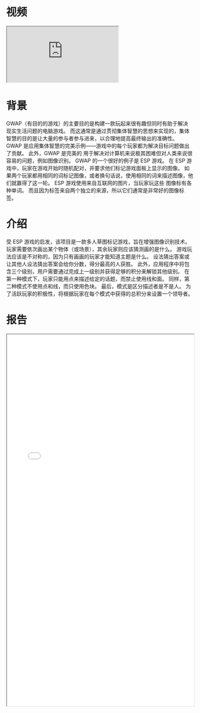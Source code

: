 视频
======
<iframe src='https://www.youtube.com/embed/g2K9TmxJ-Hg'></iframe>


背景
======
GWAP（有目的的游戏）的主要目的是构建一款玩起来很有趣但同时有助于解决现实生活问题的电脑游戏。 而这通常是通过贯彻集体智慧的思想来实现的，集体智慧的目的是让大量的参与者参与进来，以合理地提高最终输出的准确性。 GWAP 是应用集体智慧的完美示例——游戏中的每个玩家都为解决目标问题做出了贡献。 此外，GWAP 是完美的
用于解决对计算机来说极其困难但对人类来说很容易的问题，例如图像识别。 GWAP 的一个很好的例子是 ESP 游戏。 在 ESP 游戏中，玩家在游戏开始时随机配对，并要求他们标记游戏面板上显示的图像。 如果两个玩家都用相同的词标记图像，或者换句话说，使用相同的词来描述图像，他们就赢得了这一轮。 ESP 游戏使用来自互联网的图片，当玩家玩这些
图像标有各种单词。 而且因为标签来自两个独立的来源，所以它们通常是非常好的图像标签。

介绍
======
受 ESP 游戏的启发，该项目是一款多人草图标记游戏，旨在增强图像识别技术。 玩家需要依次画出某个物体（或场景），其余玩家则应该猜测画的是什么。 游戏玩法应该是不对称的，因为只有画画的玩家才能知道主题是什么。 设法猜出答案或让其他人设法猜出答案会给你分数，得分最高的人获胜。 此外，应用程序中将包含三个级别，用户需要通过完成上一级别并获得足够的积分来解锁其他级别。 在第一种模式下，玩家只能用点来描述给定的话题，而禁止使用线和面。 同样，第二种模式不使用点和线，而只使用色块。 最后，模式是区分描述者是不是人。 为了活跃玩家的积极性，将根据玩家在每个模式中获得的总积分来设置一个领导者。

报告
======
<iframe src="/files/GWAP.pdf" width="100%" height="1000"></iframe>